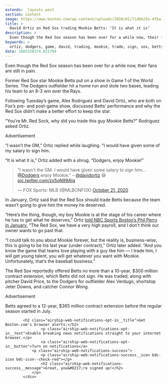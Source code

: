 ```yaml
--- 
extends: _layouts.post 
section: content 
image: https://www.boston.com/wp-content/uploads/2020/01/71d6b25e-4fba-11e6-8342-417dcec6e74f-850x478.jpg 
title: > 
  David Ortiz on Red Sox trading Mookie Betts: ‘It is what it is’ 
description: > 
  Even though the Red Sox season has been over for a while now, their fans are still in pain.Former Red Sox star Mookie Betts put on a show in Game 1 of the World Series.“You’re Mr. Red Sock, why did you trade this guy Mookie Betts?” Rodriguez asked Ortiz.“The Red Sox, we have a very high payroll, and I don’t think our owner wants to go past that.Unfortunately, that’s the baseball business.”The Red Sox reportedly offered Betts no more than a 10-year, $300 million contract extension, which Betts did not sign. 
keywords: > 
  ortiz, dodgers, game, david, trading, mookie, trade, sign, sox, betts, wasnt, red 
date: 1603328374.621794 
--- 
```

<div><p>Even though the Red Sox season has been over for a while now, their fans are still in pain.</p>
<p>Former Red Sox star Mookie Betts put on a show in Game 1 of the World Series. The Dodgers outfielder hit a home run and stole two bases, leading his team to an 8-3 win over the Rays.</p>
<p>Following Tuesday&#8217;s game, Alex Rodriguez and David Ortiz, who are both on Fox&#8217;s pre- and post-game show, discussed Betts&#8217; performance and why the Red Sox didn&#8217;t make a better effort to keep the star.</p>
<p>&#8220;You&#8217;re Mr. Red Sock, why did you trade this guy Mookie Betts?&#8221; Rodriguez asked Ortiz.</p>
<p class="ad-container__notification-text">Advertisement</p>
		<p id="div-gpt-ad-inarticle1" class="dfp-ad dfp-inarticle1"></p>
			<p>&#8220;I wasn&#8217;t the GM,&#8221; Ortiz replied while laughing. &#8220;I would have given some of my salary to sign him.</p>
<p>&#8220;It is what it is,&#8221; Ortiz added with a shrug. &#8220;Dodgers, enjoy Mookie!&#8221;</p>
<blockquote class="twitter-tweet">
<p lang="en" dir="ltr">"I wasn't the GM. I would have given some salary to sign him&#8230; <a href="https://twitter.com/Dodgers?ref_src=twsrc%5Etfw">@Dodgers</a> enjoy Mookie." &#8211; <a href="https://twitter.com/davidortiz?ref_src=twsrc%5Etfw">@davidortiz</a> &#128517; <a href="https://t.co/zx5oN99AIq">pic.twitter.com/zx5oN99AIq</a></p>
<p>&#8212; FOX Sports: MLB (@MLBONFOX) <a href="https://twitter.com/MLBONFOX/status/1318764795982643200?ref_src=twsrc%5Etfw">October 21, 2020</a></p></blockquote>
<p></p>
<p>In January, Ortiz said that the Red Sox should trade Betts because the team wasn&#8217;t going to give him the money he deserved.</p>
<p>&#8220;Here&#8217;s the thing, though, my boy Mookie is at the stage of his career where he has to get what he deserves,&#8221; Ortiz <a href="https://twitter.com/NBCSBoston/status/1222962812575678464?ref_src=twsrc%5Etfw%7Ctwcamp%5Etweetembed%7Ctwterm%5E1222962812575678464%7Ctwgr%5Eshare_3%2Ccontainerclick_0&amp;ref_url=https%3A%2F%2Fbosoxinjection.com%2F2020%2F01%2F30%2Fred-sox-ortiz-weighs-betts-dilemma%2F" target="_blank" rel="noopener noreferrer">told NBC Sports Boston&#8217;s Phil Perry in January.</a> &#8220;The Red Sox, we have a very high payroll, and I don&#8217;t think our owner wants to go past that.</p>
<p>&#8220;I could talk to you about Mookie forever, but the reality is, business-wise, this is going to be his last year (under contract),&#8221; Ortiz later added. &#8220;And you know the game that teams love playing with a guy like him &#8212; I trade him, I will get young talent, you will get whatever you want with Mookie. Unfortunately, that&#8217;s the baseball business.&#8221;</p>
<p>The Red Sox reportedly offered Betts no more than a 10-year, $300 million contract extension, which Betts did not sign. He was traded, along with pitcher David Price, to the Dodgers for outfielder Alex Verdugo, shortstop Jeter Downs, and catcher Connor Wong.</p>
<p class="ad-container__notification-text">Advertisement</p>
		<p id="div-gpt-ad-inarticle2" class="dfp-ad dfp-inarticle2"></p>
			<p>Betts agreed to a 12-year, $365 million contract extension before the regular season started in July.</p>

			 
			<h2 class="airship-web-notifications-opt-in__title">Get Boston.com's browser alerts:</h2>
					<p class="airship-web-notifications-opt-in__text">Enable breaking news notifications straight to your internet browser.</p>
					<a class="airship-web-notifications-opt-in__button">Turn on notifications</a>
				<p class="airship-web-notifications-success">
					<p class="airship-web-notifications-success__icon bdc-icon bdc-icon--check-red"></p>
					<h2 class="airship-web-notifications-success__message">Great, you&#8217;re signed up!</h2>
				</p>
			</div>